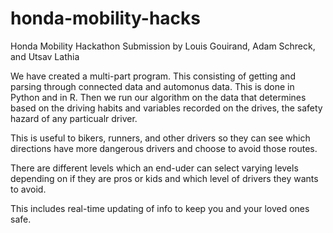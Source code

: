 # honda-mobility-hacks
Honda Mobility Hackathon Submission
by Louis Gouirand, Adam Schreck, and Utsav Lathia

We have created a multi-part program. This consisting of getting and parsing through connected data and automonus data. This is done in Python and in R. Then we run our algorithm on the data that determines based on the driving habits and variables recorded on the drives, the safety hazard of any particualr driver.

This is useful to bikers, runners, and other drivers so they can see which directions have more dangerous drivers and choose to avoid those routes. 

There are different levels which an end-uder can select varying levels depending on if they are pros or kids and which level of drivers they wants to avoid.

This includes real-time updating of info to keep you and your loved ones safe. 